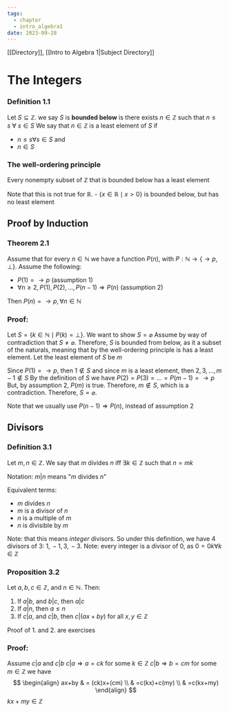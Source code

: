 ```yaml
---
tags:
  - chapter
  - intro_algebra1
date: 2023-09-28
---
```

[[Directory]], [[Intro to Algebra 1|Subject Directory]]
# The Integers

### Definition 1.1
Let $S \subseteq \mathbb{Z}$. we say $S$ is **bounded below** is there exists $n \in \mathbb{Z}$ such that $n \leq s\ \forall\  s \in S$ 
We say that $n \in \mathbb{Z}$ is a least element of $S$ if
- $n\leq s \forall s \in S$ and
- $n \in S$

### The well-ordering principle
Every nonempty subset of $\mathbb{Z}$ that is bounded below has a least element

Note that this is not true for $\mathbb{R}$. - $\{ x \in \mathbb{R} \mid x>0 \}$ is bounded below, but has no least element

## Proof by Induction
### Theorem 2.1
Assume that for every $n \in \mathbb{N}$ we have a function $P(n)$, with $P:\mathbb{N}\to{} \{ \to{}p,\, \bot  \}$. Assume the following:
- $P(1)=\to{}p$                                                                      (assumption 1)
- $\forall n\geq 2,\, P(1),\, P(2),\, \dots,\, P(n-1) \Rightarrow P(n)$               (assumption 2)

Then $P(n)=\to{}p,\, \forall n \in \mathbb{N}$

### Proof:
Let $S=\{ k \in \mathbb{N} \mid P(k)=\bot \}$. We want to show $S=\varnothing$
Assume by way of contradiction that $S\neq \varnothing$. Therefore, $S$ is bounded from below, as it a subset of the naturals, meaning that by the well-ordering principle is has a least element. Let the least element of $S$ be $m$

Since $P(1)=\to{}p$, then $1\notin S$ and since $m$ is a least element, then $2,\, 3,\, \dots,\, m-1\notin S$
By the definition of $S$ we have $P(2)=P(3)=\dots=P(m-1)=\to{}p$
But, by assumption 2, $P(m)$ is true. Therefore, $m \notin S$, which is a contradiction. Therefore, $S=\varnothing$.

Note that we usually use $P(n-1)\Rightarrow P(n)$, instead of assumption 2

## Divisors
### Definition 3.1
Let $m,\, n \in \mathbb{Z}$. We say that $m$ divides $n$ iff $\exists k \in \mathbb{Z}$ such that $n=mk$

Notation: $m|n$ means "$m$ divides $n$"

Equivalent terms: 
- $m$ divides $n$
- $m$ is a divisor of $n$
- $n$ is a multiple of $m$
- $n$ is divisible by $m$

Note: that this means *integer* divisors. So under this definition, we have 4 divisors of $3$: $1,\, -1,\, 3,\, -3$.
Note: every integer is a divisor of $0$, as $0=0k \forall k\in \mathbb{Z}$

### Proposition 3.2
Let $a,\, b,\, c \in \mathbb{Z}$, and $n \in \mathbb{N}$. Then:
1.  If $a|b$, and $b|c$, then $a|c$
2. If $a|n$, then $a\leq n$
3. If $c|a$, and $c|b$, then $c|(ax+by)$ for all $x,\, y \in \mathbb{Z}$

Proof of 1. and 2. are exercises

### Proof:
Assume $c|a$ and $c|b$
$c|a\Rightarrow a=ck$ for some $k \in \mathbb{Z}$
$c|b\Rightarrow b=cm$ for some $m \in \mathbb{Z}$
we have $$
\begin{align}
ax+by & = (ck)x+(cm) \\
 & =c(kx)+c(my) \\
 & =c(kx+my)
\end{align}
$$
$kx+my \in \mathbb{Z}$

